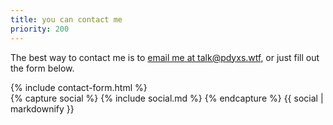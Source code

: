 ```yaml
---
title: you can contact me
priority: 200
---
```


The best way to contact me is to [email me at talk@pdyxs.wtf](mailto:talk@pdyxs.wtf), or just fill out the form below.

<div class="row">
<div class="col-md-6">
{% include contact-form.html %}
</div>
<div class="col-md-6">
{% capture social %}
{% include social.md %}
{% endcapture %}
{{ social | markdownify }}
</div>
</div>
